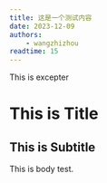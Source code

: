 ```yaml
---
title: 这是一个测试内容
date: 2023-12-09
authors:
    - wangzhizhou
readtime: 15
---
```


This is excepter

<!-- more -->

# This is Title

## This is Subtitle

This is body test.
